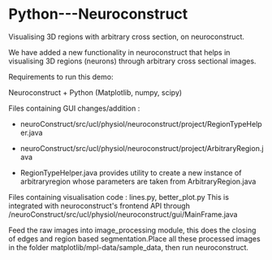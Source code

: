 # Python---Neuroconstruct

Visualising 3D regions with arbitrary cross section, on neuroconstruct.

We have added a new functionality in neuroconstruct that helps in visualising 3D regions (neurons) through arbitrary cross sectional images.

Requirements to run this demo:

Neuroconstruct + Python (Matplotlib, numpy, scipy)

Files containing GUI changes/addition : 

 - neuroConstruct/src/ucl/physiol/neuroconstruct/project/RegionTypeHelper.java

 - neuroConstruct/src/ucl/physiol/neuroconstruct/project/ArbitraryRegion.java

 - RegionTypeHelper.java provides utility to create a new instance of arbitraryregion whose parameters are taken from ArbitraryRegion.java


Files containing visualisation code : lines.py, better_plot.py
This is integrated with neuroconstruct's frontend API through  /neuroConstruct/src/ucl/physiol/neuroconstruct/gui/MainFrame.java 


Feed the raw images into image_processing module, this does the closing of edges and region based segmentation.Place all these processed images in the folder matplotlib/mpl-data/sample_data, then run neuroconstruct.
